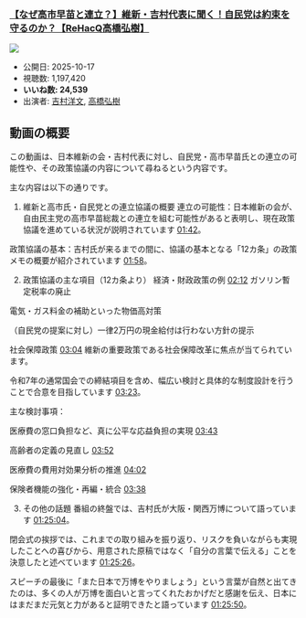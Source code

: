 ### [【なぜ高市早苗と連立？】維新・吉村代表に聞く！自民党は約束を守るのか？【ReHacQ高橋弘樹】](https://www.youtube.com/watch?v=Rx4U0L9SK9w)
[![](https://img.youtube.com/vi/Rx4U0L9SK9w/sddefault.jpg)](https://www.youtube.com/watch?v=Rx4U0L9SK9w)
-   公開日: 2025-10-17
-   視聴数: 1,197,420
-   **いいね数: 24,539**
-   出演者: [吉村洋文](/rehacq_fan/people/吉村洋文 "wikilink"), [高橋弘樹](/rehacq_fan/people/高橋弘樹 "wikilink")


## 動画の概要

この動画は、日本維新の会・吉村代表に対し、自民党・高市早苗氏との連立の可能性や、その政策協議の内容について尋ねるという内容です。

主な内容は以下の通りです。

1. 維新と高市氏・自民党との連立協議の概要
連立の可能性：日本維新の会が、自由民主党の高市早苗総裁との連立を組む可能性があると表明し、現在政策協議を進めている状況が説明されています [01:42](https://www.youtube.com/watch?v=Rx4U0L9SK9w&t=102s)。

政策協議の基本：吉村氏が来るまでの間に、協議の基本となる「12カ条」の政策メモの概要が紹介されています [01:58](https://www.youtube.com/watch?v=Rx4U0L9SK9w&t=118s)。

2. 政策協議の主な項目（12カ条より）
経済・財政政策の例 [02:12](https://www.youtube.com/watch?v=Rx4U0L9SK9w&t=132s)
ガソリン暫定税率の廃止

電気・ガス料金の補助といった物価高対策

（自民党の提案に対し）一律2万円の現金給付は行わない方針の提示

社会保障政策 [03:04](https://www.youtube.com/watch?v=Rx4U0L9SK9w&t=184s)
維新の重要政策である社会保障改革に焦点が当てられています。

令和7年の通常国会での締結項目を含め、幅広い検討と具体的な制度設計を行うことで合意を目指しています [03:23](https://www.youtube.com/watch?v=Rx4U0L9SK9w&t=203s)。

主な検討事項：

医療費の窓口負担など、真に公平な応益負担の実現 [03:43](https://www.youtube.com/watch?v=Rx4U0L9SK9w&t=223s)

高齢者の定義の見直し [03:52](https://www.youtube.com/watch?v=Rx4U0L9SK9w&t=232s)

医療費の費用対効果分析の推進 [04:02](https://www.youtube.com/watch?v=Rx4U0L9SK9w&t=242s)

保険者機能の強化・再編・統合 [03:38](https://www.youtube.com/watch?v=Rx4U0L9SK9w&t=218s)

3. その他の話題
番組の終盤では、吉村氏が大阪・関西万博について語っています [01:25:04](https://www.youtube.com/watch?v=Rx4U0L9SK9w&t=5104s)。

閉会式の挨拶では、これまでの取り組みを振り返り、リスクを負いながらも実現したことへの喜びから、用意された原稿ではなく「自分の言葉で伝える」ことを決意したと述べています [01:25:26](https://www.youtube.com/watch?v=Rx4U0L9SK9w&t=5126s)。

スピーチの最後に「また日本で万博をやりましょう」という言葉が自然と出てきたのは、多くの人が万博を面白いと言ってくれたおかげだと感謝を伝え、日本にはまだまだ元気と力があると証明できたと語っています [01:25:50](https://www.youtube.com/watch?v=Rx4U0L9SK9w&t=5150s)。
